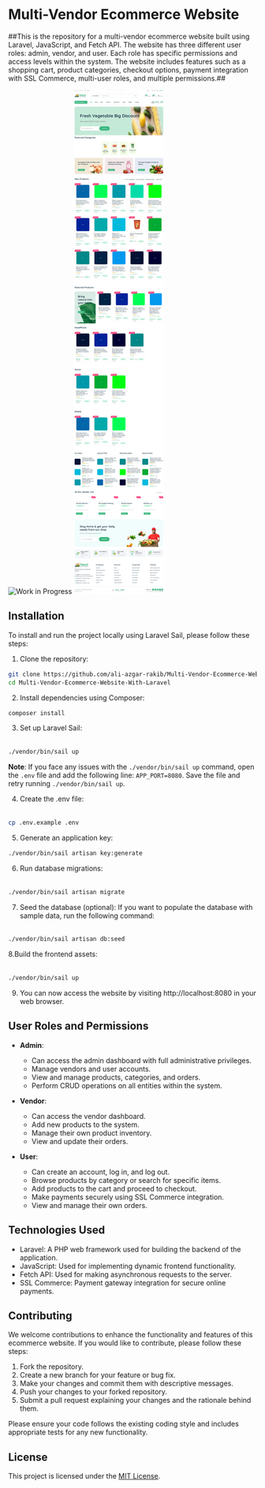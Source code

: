 # Multi-Vendor Ecommerce Website


##This is the repository for a multi-vendor ecommerce website built using Laravel, JavaScript, and Fetch API. The website has three different user roles: admin, vendor, and user. Each role has specific permissions and access levels within the system. The website includes features such as a shopping cart, product categories, checkout options, payment integration with SSL Commerce, multi-user roles, and multiple permissions.##


![Work in Progress](https://img.shields.io/badge/Status-Work%20in%20Progress-orange)
![screenshots](https://raw.githubusercontent.com/ali-azgar-rakib/Multi-Vendor-Ecommerce-Website-With-Laravel/master/public/screenshots/home-page.png)



## Installation

To install and run the project locally using Laravel Sail, please follow these steps:

1. Clone the repository:

```bash
git clone https://github.com/ali-azgar-rakib/Multi-Vendor-Ecommerce-Website-With-Laravel.git
cd Multi-Vendor-Ecommerce-Website-With-Laravel
```

2. Install dependencies using Composer:

```bash
composer install

```
3. Set up Laravel Sail:
```bash

./vendor/bin/sail up

```
**Note**: If you face any issues with the `./vendor/bin/sail up` command, open the `.env` file and add the following line: `APP_PORT=8080`. Save the file and retry running `./vendor/bin/sail up`.

4. Create the .env file:

```bash

cp .env.example .env

```

5. Generate an application key:
```bash
./vendor/bin/sail artisan key:generate


```

6. Run database migrations:
```bash

./vendor/bin/sail artisan migrate

```

7. Seed the database (optional):
If you want to populate the database with sample data, run the following command:

```bash

./vendor/bin/sail artisan db:seed

```

8.Build the frontend assets:

```bash

./vendor/bin/sail up

```

9. You can now access the website by visiting http://localhost:8080 in your web browser.


## User Roles and Permissions

- **Admin**:
  - Can access the admin dashboard with full administrative privileges.
  - Manage vendors and user accounts.
  - View and manage products, categories, and orders.
  - Perform CRUD operations on all entities within the system.

- **Vendor**:
  - Can access the vendor dashboard.
  - Add new products to the system.
  - Manage their own product inventory.
  - View and update their orders.

- **User**:
  - Can create an account, log in, and log out.
  - Browse products by category or search for specific items.
  - Add products to the cart and proceed to checkout.
  - Make payments securely using SSL Commerce integration.
  - View and manage their own orders.

## Technologies Used

- Laravel: A PHP web framework used for building the backend of the application.
- JavaScript: Used for implementing dynamic frontend functionality.
- Fetch API: Used for making asynchronous requests to the server.
- SSL Commerce: Payment gateway integration for secure online payments.

## Contributing

We welcome contributions to enhance the functionality and features of this ecommerce website. If you would like to contribute, please follow these steps:

1. Fork the repository.
2. Create a new branch for your feature or bug fix.
3. Make your changes and commit them with descriptive messages.
4. Push your changes to your forked repository.
5. Submit a pull request explaining your changes and the rationale behind them.

Please ensure your code follows the existing coding style and includes appropriate tests for any new functionality.

## License

This project is licensed under the [MIT License](https://en.wikipedia.org/wiki/MIT_License).



